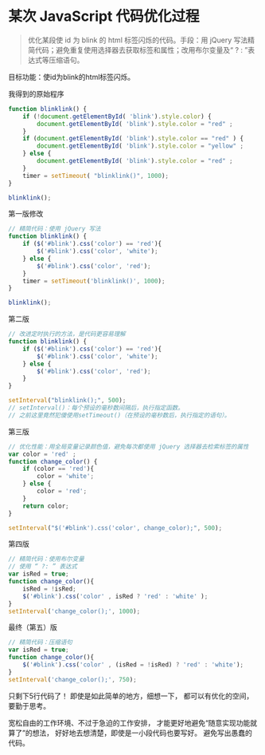 # 某次 JavaScript 代码优化过程

> 优化某段使 id 为 blink 的 html 标签闪烁的代码。手段：用 jQuery 写法精简代码；避免重复使用选择器去获取标签和属性；改用布尔变量及“ ? : ”表达式等压缩语句。

目标功能：使id为blink的html标签闪烁。

我得到的原始程序

```javascript
function blinklink() {
    if (!document.getElementById( 'blink').style.color) {
        document.getElementById( 'blink').style.color = "red" ;
    }
    if (document.getElementById( 'blink').style.color == "red" ) {
        document.getElementById( 'blink').style.color = "yellow" ;
    } else {
        document.getElementById( 'blink').style.color = "red" ;
    }
    timer = setTimeout( "blinklink()", 1000);
}

blinklink();
```

第一版修改

```javascript
// 精简代码：使用 jQuery 写法
function blinklink() {
    if ($('#blink').css('color') == 'red'){
        $('#blink').css('color', 'white');
    } else {
        $('#blink').css('color', 'red');
    }
    timer = setTimeout('blinklink()', 1000);
}

blinklink();
```

第二版

```javascript
// 改进定时执行的方法，是代码更容易理解
function blinklink() {
    if ($('#blink').css('color') == 'red'){
        $('#blink').css('color', 'white');
    } else {
        $('#blink').css('color', 'red');
    }
}

setInterval("blinklink();", 500);
// setInterval()：每个预设的毫秒数间隔后，执行指定函数。
// 之前这里竟然犯傻使用setTimeout()（在预设的毫秒数后，执行指定的语句）。
```

第三版

```javascript
// 优化性能：用全局变量记录颜色值，避免每次都使用 jQuery 选择器去检索标签的属性
var color = 'red' ;
function change_color() {
    if (color == 'red'){
        color = 'white';
    } else {
        color = 'red';
    }
    return color;
}

setInterval("$('#blink').css('color', change_color);", 500);
```

第四版

```javascript
// 精简代码：使用布尔变量
// 使用 “ ?: ” 表达式
var isRed = true;
function change_color(){
    isRed = !isRed;
    $('#blink').css('color' , isRed ? 'red' : 'white' );
}
setInterval('change_color();', 1000);
```

最终（第五）版

```javascript
// 精简代码：压缩语句
var isRed = true;
function change_color(){
    $('#blink').css('color' , (isRed = !isRed) ? 'red' : 'white');
}
setInterval('change_color();', 750);
```

只剩下5行代码了！ 即使是如此简单的地方，细想一下， 都可以有优化的空间，要勤于思考。

宽松自由的工作环境、不过于急迫的工作安排， 才能更好地避免“随意实现功能就算了”的想法， 好好地去想清楚，即使是一小段代码也要写好。 避免写出愚蠢的代码。

